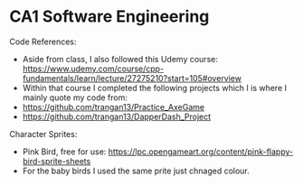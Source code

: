 # CA1 Software Engineering

Code References:
- Aside from class, I also followed this Udemy course: https://www.udemy.com/course/cpp-fundamentals/learn/lecture/27275210?start=105#overview
- Within that course I completed the following projects which I is where I mainly quote my code from:
- https://github.com/trangan13/Practice_AxeGame
- https://github.com/trangan13/DapperDash_Project


Character Sprites:
- Pink Bird, free for use: https://lpc.opengameart.org/content/pink-flappy-bird-sprite-sheets
- For the baby birds I used the same prite just chnaged colour. 
